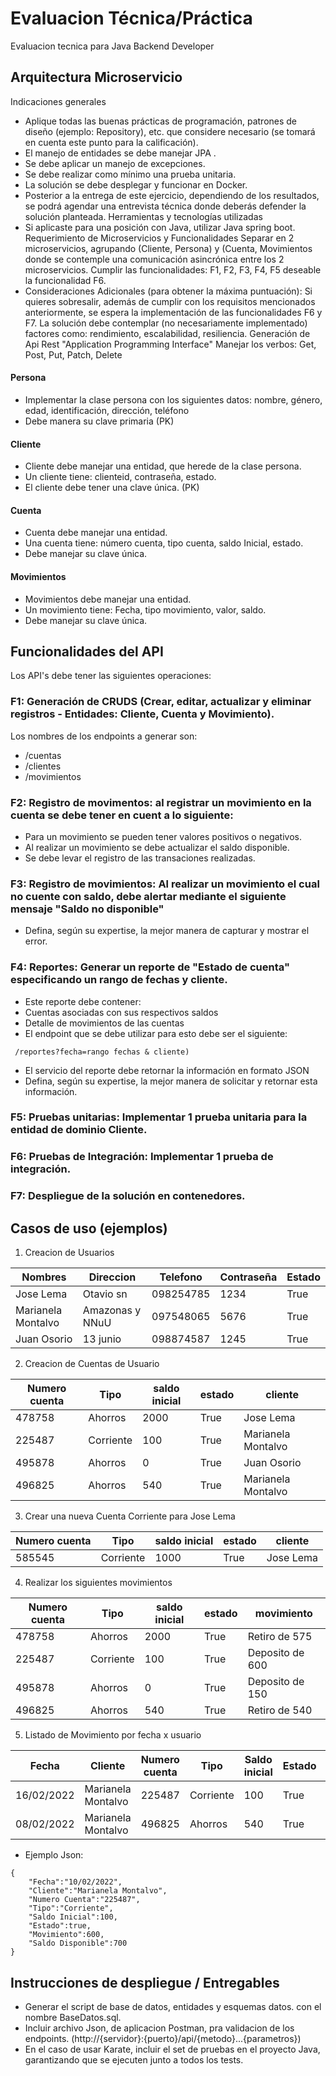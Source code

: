 # Evaluacion Técnica/Práctica
Evaluacion tecnica para Java Backend Developer
## Arquitectura Microservicio
Indicaciones generales
* Aplique todas las buenas prácticas de programación, patrones de diseño (ejemplo: Repository), etc. que considere necesario (se tomará en cuenta este punto para la calificación).
* El manejo de entidades se debe manejar JPA .
* Se debe aplicar un manejo de excepciones.
* Se debe realizar como mínimo una prueba unitaria.
* La solución se debe desplegar y funcionar en Docker.
* Posterior a la entrega de este ejercicio, dependiendo de los resultados, se podrá agendar una entrevista técnica donde deberás defender la solución planteada.
Herramientas y tecnologías utilizadas
* Si aplicaste para una posición con Java, utilizar Java spring boot.
Requerimiento de Microservicios y Funcionalidades
Separar en 2 microservicios, agrupando (Cliente, Persona) y (Cuenta,
Movimientos donde se contemple una comunicación asincrónica entre los 2 microservicios. Cumplir las funcionalidades: F1, F2, F3, F4, F5 deseable la
funcionalidad F6.
* Consideraciones Adicionales (para obtener la máxima puntuación):
Si quieres sobresalir, además de cumplir con los requisitos mencionados anteriormente, se espera la implementación de las funcionalidades F6 y F7.
La solución debe contemplar (no necesariamente implementado) factores como:
rendimiento, escalabilidad, resiliencia.
Generación de Api Rest "Application Programming Interface"
Manejar los verbos: Get, Post, Put, Patch, Delete

#### Persona
* Implementar la clase persona con los siguientes datos: nombre, género, edad, identificación, dirección, teléfono
* Debe manera su clave primaria (PK)
#### Cliente
* Cliente debe manejar una entidad, que herede de la clase persona.
* Un cliente tiene: clienteid, contraseña, estado.
* El cliente debe tener una clave única. (PK)
#### Cuenta
* Cuenta debe manejar una entidad.
* Una cuenta tiene: número cuenta, tipo cuenta, saldo Inicial, estado.
* Debe manejar su clave única.
#### Movimientos
* Movimientos debe manejar una entidad.
* Un movimiento tiene: Fecha, tipo movimiento, valor, saldo.
* Debe manejar su clave única.

## Funcionalidades del API
Los API's debe tener las siguientes operaciones:
### F1: Generación de CRUDS (Crear, editar, actualizar y eliminar registros - Entidades: Cliente, Cuenta y Movimiento).
Los nombres de los endpoints a generar son:
* /cuentas
* /clientes
* /movimientos
### F2: Registro de movimentos: al registrar un movimiento en la cuenta se debe tener en cuent	a lo siguiente:
* Para un movimiento se pueden tener valores positivos o negativos.
* Al realizar un movimiento se debe actualizar el saldo disponible.
* Se debe levar el registro de las transaciones realizadas.
### F3: Registro de movimientos: Al realizar un movimiento el cual no cuente con saldo, debe alertar mediante el siguiente mensaje "Saldo no disponible"
* Defina, según su expertise, la mejor manera de capturar y mostrar el error.
### F4: Reportes: Generar un reporte de "Estado de cuenta" especificando un rango de fechas y cliente.
* Este reporte debe contener:
* Cuentas asociadas con sus respectivos saldos
* Detalle de movimientos de las cuentas
* El endpoint que se debe utilizar para esto debe ser el siguiente:
```
 /reportes?fecha=rango fechas & cliente)
```
* El servicio del reporte debe retornar la información en formato JSON
* Defina, según su expertise, la mejor manera de solicitar y retornar esta información.
### F5: Pruebas unitarias: Implementar 1 prueba unitaria para la entidad de dominio Cliente.
### F6: Pruebas de Integración: Implementar 1 prueba de integración.
### F7: Despliegue de la solución en contenedores.
## Casos de uso (ejemplos)

1. Creacion de Usuarios

| Nombres  | Direccion | Telefono  | Contraseña | Estado |
|----------|-----------|-----------|------------|--------|
| Jose Lema| Otavio sn | 098254785 |1234|True|
| Marianela Montalvo| Amazonas y NNuU  | 097548065  |5676|True|
| Juan Osorio| 13 junio   | 098874587   |1245|True|

2. Creacion de Cuentas de Usuario

| Numero cuenta | Tipo | saldo inicial | estado | cliente |
|----------|-----------|----------|-------|--------|
| 478758   | Ahorros   | 2000  | True | Jose Lema |
| 225487   | Corriente | 100   | True | Marianela Montalvo |
| 495878   | Ahorros   | 0   | True | Juan Osorio |
| 496825   | Ahorros   | 540 | True | Marianela Montalvo |

3. Crear una nueva Cuenta Corriente para Jose Lema

| Numero cuenta | Tipo | saldo inicial | estado | cliente |
|----------|-----------|----------|-------|--------|
| 585545   | Corriente   | 1000  | True | Jose Lema |

4. Realizar los siguientes movimientos

| Numero cuenta | Tipo | saldo inicial | estado | movimiento |
|----------|-----------|----------|-------|--------|
| 478758   | Ahorros   | 2000  | True | Retiro de 575 |
| 225487   | Corriente | 100   | True | Deposito de 600 |
| 495878   | Ahorros   | 0     | True | Deposito de 150 |
| 496825   | Ahorros   | 540   | True | Retiro de 540 |

5. Listado de Movimiento por fecha x usuario

| Fecha   | Cliente   | Numero cuenta | Tipo   | Saldo inicial | Estado | Movimiento | Saldo Disponible |
|---------|-----------|---------------|--------|---------------|--------|------------|------------------|
|16/02/2022|Marianela Montalvo|225487|Corriente|100|True|600|700|
|08/02/2022|Marianela Montalvo|496825|Ahorros|540|True|-540|0|

- Ejemplo Json:
```
{
    "Fecha":"10/02/2022",
    "Cliente":"Marianela Montalvo",
    "Numero Cuenta":"225487",
    "Tipo":"Corriente",
    "Saldo Inicial":100,
    "Estado":true,
    "Movimiento":600,
    "Saldo Disponible":700
}
```
## Instrucciones de despliegue / Entregables
- Generar el script de base de datos, entidades y esquemas datos. con el nombre BaseDatos.sql.
- Incluir archivo Json, de aplicacion Postman, pra validacion de los endpoints. (http://{servidor}:{puerto}/api/{metodo}...{parametros})
- En el caso de usar Karate, incluir el set de pruebas en el proyecto Java, garantizando que se ejecuten junto a todos los tests.